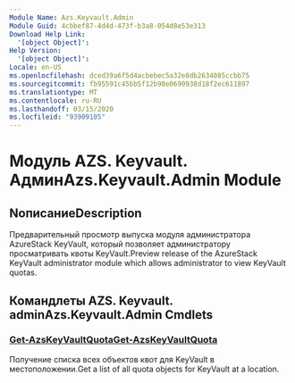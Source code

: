 ```yaml
---
Module Name: Azs.Keyvault.Admin
Module Guid: 4cbbef87-4d4d-473f-b3a8-054d8e53e313
Download Help Link:
  '[object Object]': 
Help Version:
  '[object Object]': 
Locale: en-US
ms.openlocfilehash: dced39a6f5d4acbebec5a32e8db2634085ccbb75
ms.sourcegitcommit: fb95591c45bb5f12b98e0690938d18f2ec611897
ms.translationtype: MT
ms.contentlocale: ru-RU
ms.lasthandoff: 03/15/2020
ms.locfileid: "93909105"
---
```

# <span data-ttu-id="a5256-101">Модуль AZS. Keyvault. Админ</span><span class="sxs-lookup"><span data-stu-id="a5256-101">Azs.Keyvault.Admin Module</span></span>
## <span data-ttu-id="a5256-102">Nописание</span><span class="sxs-lookup"><span data-stu-id="a5256-102">Description</span></span>
<span data-ttu-id="a5256-103">Предварительный просмотр выпуска модуля администратора AzureStack KeyVault, который позволяет администратору просматривать квоты KeyVault.</span><span class="sxs-lookup"><span data-stu-id="a5256-103">Preview release of the AzureStack KeyVault administrator module which allows administrator to view KeyVault quotas.</span></span> 

## <span data-ttu-id="a5256-104">Командлеты AZS. Keyvault. admin</span><span class="sxs-lookup"><span data-stu-id="a5256-104">Azs.Keyvault.Admin Cmdlets</span></span>
### [<span data-ttu-id="a5256-105">Get-AzsKeyVaultQuota</span><span class="sxs-lookup"><span data-stu-id="a5256-105">Get-AzsKeyVaultQuota</span></span>](Get-AzsKeyVaultQuota.md)
<span data-ttu-id="a5256-106">Получение списка всех объектов квот для KeyVault в местоположении.</span><span class="sxs-lookup"><span data-stu-id="a5256-106">Get a list of all quota objects for KeyVault at a location.</span></span>

